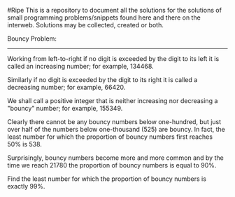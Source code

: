 #Ripe
This is a repository to document all the solutions for the solutions of small programming problems/snippets found here and there on the interweb. Solutions may be collected, created or both.

Bouncy Problem:
__________

Working from left-to-right if no digit is exceeded by the digit to its left it is called an increasing number; for example, 134468.

Similarly if no digit is exceeded by the digit to its right it is called a decreasing number; for example, 66420.

We shall call a positive integer that is neither increasing nor decreasing a "bouncy" number; for example, 155349.

Clearly there cannot be any bouncy numbers below one-hundred, but just over half of the numbers below one-thousand (525) are bouncy. In fact, the least number for which the proportion of bouncy numbers first reaches 50% is 538.

Surprisingly, bouncy numbers become more and more common and by the time we reach 21780 the proportion of bouncy numbers is equal to 90%.

Find the least number for which the proportion of bouncy numbers is exactly 99%.
